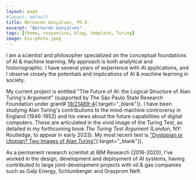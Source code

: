 ```yaml
---
layout: page
#layout: default
title: Bernardo Gonçalves, Ph.D.
excerpt: "Bernardo Gonçalves"
tags: [theme, responsive, blog, template, Turing]
image: bio-photo.jpeg
---
```


I am a scientist and philosopher specialized on the conceptual foundations of AI & machine learning. My approach is both analytical and historiographic. I have several years of experience with AI applications, and I observe closely the potentials and implications of AI & machine learning in society. 

My current project is entitled "The Future of AI: the Logical Structure of Alan Turing's Argument" (supported by The São Paulo State Research Foundation under grant# [19/21489-4](http://bv.fapesp.br/en/bolsas/191927/the-future-of-artificial-intelligence-the-logical-structure-of-alan-turings-argument/){:target="_blank"}). I have been studying Alan Turing's contributions to the mind-machine controversy in England (1946-1952) and his views about the future capabilities of digital computers. These are articulated in the vivid image of the Turing Test, as detailed in my forthcoming book _The Turing Test Argument_ (London, NY: Routledge, to appear in early 2023). My most recent text is ["Dystopian or Utopian? Two Images of Alan Turing"](http://philsci-archive.pitt.edu/20533/){:target="_blank"}).

As a permanent research scientist at IBM Research (2016-2020), I've worked in the design, development and deployment of AI systems, having contributed to large joint-development projects with oil & gas companies such as Galp Energy, Schlumberger and Grazprom Neft. 

